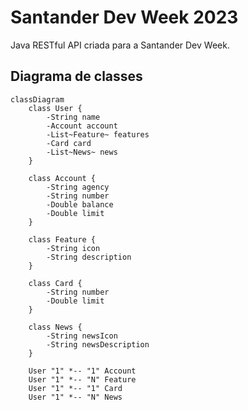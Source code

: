 # Santander Dev Week 2023
Java RESTful API criada para a Santander Dev Week.

## Diagrama de classes

```mermaid
classDiagram
    class User {
        -String name
        -Account account
        -List~Feature~ features
        -Card card
        -List~News~ news
    }

    class Account {
        -String agency
        -String number
        -Double balance
        -Double limit
    }

    class Feature {
        -String icon
        -String description
    }

    class Card {
        -String number
        -Double limit
    }

    class News {
        -String newsIcon
        -String newsDescription
    }

    User "1" *-- "1" Account
    User "1" *-- "N" Feature
    User "1" *-- "1" Card
    User "1" *-- "N" News
```
